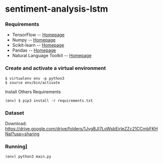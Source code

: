 # sentiment-analysis-lstm

### Requirements
* TensorFlow -- [Homepage](https://www.tensorflow.org)
* Numpy -- [Homepage](https://numpy.org)
* Scikit-learn -- [Homepage](https://scikit-learn.org)
* Pandas -- [Homepage](https://pandas.pydata.org/)
* Natural Language Toolkit -- [Homepage](https://www.nltk.org/)

### Create and activate a virtual environment
```shell
$ virtualenv env -p python3
$ source env/bin/activate
```

Install Others Requirements
```shell
(env) $ pip3 install -r requirements.txt
```

### Dataset

Download: https://drive.google.com/drive/folders/1JygBJI7LoWsbEirleZZc21CCmbFKHNaI?usp=sharing

### Running]
```shell
(env) python3 main.py
```
